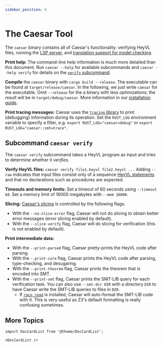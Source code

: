 ```yaml
---
sidebar_position: 6
---
```


# The Caesar Tool

The `caesar` binary contains all of Caesar's functionality: verifying HeyVL files, running the [LSP server](./vscode-and-lsp.md), and [translation support for model checking](../model-checking.md).

**Print help:**
The command-line help information is much more detailed than this document.
Run `caesar --help` for available subcommands and `caesar --help verify` for details on the [`verify` subcommand](#subcommand-caesar-verify).

**Compile** the `caesar` binary with `cargo build --release`.
The executable can be found at `target/release/caesar`.
In the following, we just write `caesar` for the executable.
Omit `--release` for the a binary with less optimizations; the result will be in `target/debug/caesar`.
More information in our [installation guide](../getting-started/installation.mdx).

**Print tracing messages:**
Caesar uses the [`tracing` library](https://github.com/tokio-rs/tracing) to print (debugging) information during its operation.
Set the `RUST_LOG` environment variable to specify a filter, e.g. `export RUST_LOG="caesar=debug"` or `export RUST_LOG="caesar::smt=trace"`.

## Subcommand `caesar verify`

The `caesar verify` subcommand takes a HeyVL program as input and tries to determine whether it _verifies_.

**Verify HeyVL files:**
`caesar verify file1.heyvl file2.heyvl ...`
Adding `--raw` indicates that input files consist only of a sequence [HeyVL statements](../heyvl/statements.md) and that no declarations such as procedures are expected.

**Timeouts and memory limits:**
Set a timeout of 60 seconds using `--timeout 60`.
Set a memory limit of 16000 megabytes with `--mem 16000`.

**Slicing:**
[Caesar's slicing](./slicing.md) is controlled by the following flags:
* With the `--no-slice-error` flag, Caesar will not do slicing to obtain better error messages (error slicing enabled by default).
* With the `--slice-verify` flag, Caesar will do slicing for verification (this is not enabled by default).

**Print intermediate data:**
* With the `--print-parsed` flag, Caesar pretty-prints the HeyVL code after parsing.
* With the `--print-core` flag, Caesar prints the HeyVL code after parsing, type-checking, and desugaring.
* With the `--print-theorem` flag, Caesar prints the theorem that is encoded into SMT.
* With the `--print-smt` flag, Caesar prints the SMT-LIB query for each verification task. You can also use `--smt-dir DIR` with a directory `DIR` to have Caesar write the SMT-LIB queries to files in `DIR`.
  * If [`raco read`](https://docs.racket-lang.org/raco/read.html) is installed, Caesar will auto-format the SMT-LIB code with it. This is very useful as Z3's default formatting is really confusing sometimes.

## More Topics

```mdx-code-block
import DocCardList from '@theme/DocCardList';

<DocCardList />
```
